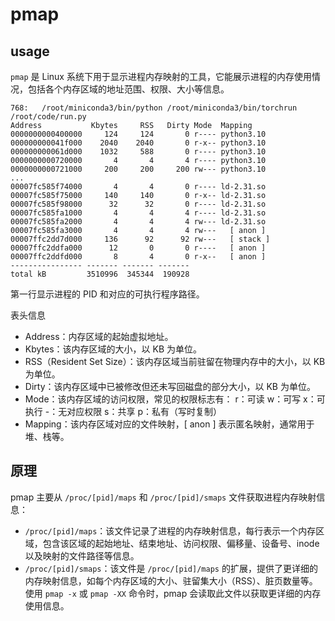 # pmap

## usage

`pmap` 是 Linux 系统下用于显示进程内存映射的工具，它能展示进程的内存使用情况，包括各个内存区域的地址范围、权限、大小等信息。

```text
768:   /root/miniconda3/bin/python /root/miniconda3/bin/torchrun  /root/code/run.py
Address           Kbytes     RSS   Dirty Mode  Mapping
0000000000400000     124     124       0 r---- python3.10
000000000041f000    2040    2040       0 r-x-- python3.10
000000000061d000    1032     588       0 r---- python3.10
0000000000720000       4       4       4 r---- python3.10
0000000000721000     200     200     200 rw--- python3.10
...
00007fc585f74000       4       4       0 r---- ld-2.31.so
00007fc585f75000     140     140       0 r-x-- ld-2.31.so
00007fc585f98000      32      32       0 r---- ld-2.31.so
00007fc585fa1000       4       4       4 r---- ld-2.31.so
00007fc585fa2000       4       4       4 rw--- ld-2.31.so
00007fc585fa3000       4       4       4 rw---   [ anon ]
00007ffc2dd7d000     136      92      92 rw---   [ stack ]
00007ffc2ddfa000      12       0       0 r----   [ anon ]
00007ffc2ddfd000       8       4       0 r-x--   [ anon ]
---------------- ------- ------- ------- 
total kB         3510996  345344  190928
```

第一行显示进程的 PID 和对应的可执行程序路径。

表头信息

- Address：内存区域的起始虚拟地址。
- Kbytes：该内存区域的大小，以 KB 为单位。
- RSS（Resident Set Size）：该内存区域当前驻留在物理内存中的大小，以 KB 为单位。
- Dirty：该内存区域中已被修改但还未写回磁盘的部分大小，以 KB 为单位。
- Mode：该内存区域的访问权限，常见的权限标志有：
    r：可读
    w：可写
    x：可执行
    -：无对应权限
    s：共享
    p：私有（写时复制）
- Mapping：该内存区域对应的文件映射，[ anon ] 表示匿名映射，通常用于堆、栈等。

## 原理

pmap 主要从 `/proc/[pid]/maps` 和 `/proc/[pid]/smaps` 文件获取进程内存映射信息：

- `/proc/[pid]/maps`：该文件记录了进程的内存映射信息，每行表示一个内存区域，包含该区域的起始地址、结束地址、访问权限、偏移量、设备号、inode 以及映射的文件路径等信息。
- `/proc/[pid]/smaps`：该文件是 `/proc/[pid]/maps` 的扩展，提供了更详细的内存映射信息，如每个内存区域的大小、驻留集大小（RSS）、脏页数量等。使用 `pmap -x` 或 `pmap -XX` 命令时，pmap 会读取此文件以获取更详细的内存使用信息。
